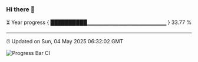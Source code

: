 ### Hi there 👋

⏳ Year progress { ██████████▁▁▁▁▁▁▁▁▁▁▁▁▁▁▁▁▁▁▁▁ } 33.77 %

---

⏰ Updated on Sun, 04 May 2025 06:32:02 GMT

![Progress Bar CI](https://github.com/ZhaoGui/ZhaoGui/workflows/Progress%20Bar%20CI/badge.svg)
